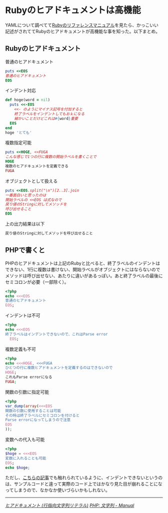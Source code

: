 # Rubyのヒアドキュメントは高機能

YAMLについて調べてて[Rubyのリファレンスマニュアル](http://rurema.clear-code.com/1.8.7/method/YAML/s/load.html)を見たら、かっこいい記述がされててRubyのヒアドキュメントが高機能な事を知った。以下まとめ。

<!-- READMORE -->


## Rubyのヒアドキュメント

普通のヒアドキュメント

~~~ ruby
puts <<EOS
普通のヒアドキュメント
EOS
~~~

インデント対応

~~~ ruby
def hoge(word = nil)
  puts <<-EOS
    <<- のようにマイナス記号を付加すると
    終了ラベルをインデントしてもおｋになる
    細かいことだけどこれは#{word}重要
  EOS
end
hoge 'とても'
~~~

複数指定可能

~~~ ruby
puts <<HOGE, <<FUGA
こんな感じで1つの行に複数の開始ラベルを書くことで
HOGE
複数のヒアドキュメントを定義できる
FUGA
~~~

オブジェクトとして扱える

~~~ ruby
puts <<EOS.split("\n")[2..3].join
一番面白いと思ったのは
開始ラベルの <<EOS は式なので
戻り値のStringに対してメソッドを
呼び出せること
EOS
~~~

上の出力結果は以下

~~~ sh
戻り値のStringに対してメソッドを呼び出せること
~~~


## PHPで書くと

PHPのヒアドキュメントは上記のRubyと比べると、終了ラベルのインデントはできない、1行に複数は書けない、開始ラベルがオブジェクトにはならないのでメソッドは呼び出せない、あたりに違いがあるっぽい。あと終了ラベルの最後にセミコロンが必要（一部除く）。

~~~ php
<?php
echo <<<EOS
普通のヒアドキュメント
EOS;
~~~

インデントは不可

~~~ php
<?php
echo <<<EOS
終了ラベルはインデントできないので、これはParse error
  EOS;
~~~

複数定義も不可

~~~ php
<?php
echo <<<HOGE, <<<FUGA
ひとつの行に複数ヒアドキュメントを定義するのはできないので
HOGE;
これもParse errorになる
FUGA;
~~~

関数の引数に指定可能

~~~ php
<?php
var_dump(array(<<<EOS
関数の引数に使用することは可能
その時は終了ラベルにセミコロンを付けると
Parse errorになってしまうので注意
EOS
));
~~~

変数への代入も可能

~~~ php
<?php
$hoge = <<<EOS
変数に入れることも可能
EOS;
echo $hoge;
~~~

ただし、[こちらの記事](http://www.msng.info/archives/2010/12/reasons-to-avoid-here-document.php)でも触れられているように、インデントできないというのは、サンプルコードと違って実際のコード上ではかなり見た目が崩れることになってしまうので、なかなか使いづらいかもしれない。

* * *

<cite>[ヒアドキュメント (行指向文字列リテラル)](http://rurema.clear-code.com/1.8.7/doc/spec=2fliteral.html#here)</cite>
<cite>[PHP: 文字列 - Manual](http://www.php.net/manual/ja/language.types.string.php#language.types.string.syntax.heredoc)</cite>
